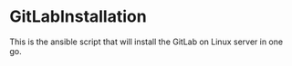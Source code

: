 # GitLabInstallation
This is the ansible script that will install the GitLab on Linux server in one go.

